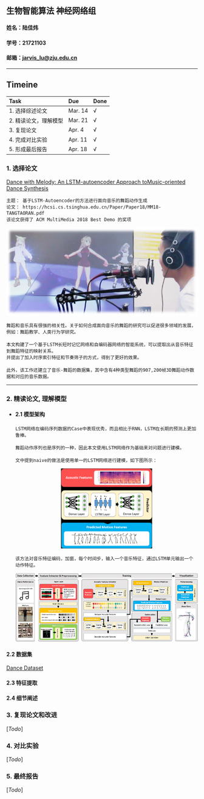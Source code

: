 ## 生物智能算法 神经网络组
#### 姓名：陆佳炜 
#### 学号：21721103
#### 邮箱：jarvis_lu@zju.edu.cn

---

## Timeine  

| Task | Due | Done |
| :- | :- | :- |
| 1. 选择综述论文 | Mar. 14 | &radic; |  
| 2. 精读论文，理解模型 | Mar. 21 | &radic; |  
| 3. 复现论文 | Apr. 4 | &radic; |  
| 4. 完成对比实验 | Apr. 11 | &radic; |  
| 5. 形成最后报告 | Apr. 18 | &radic; |  

### 1. 选择论文

[Dance with Melody: An LSTM-autoencoder Approach toMusic-oriented Dance Synthesis](https://hcsi.cs.tsinghua.edu.cn/Paper/Paper18/MM18-TANGTAORAN.pdf)
      
    主题： 基于LSTM-Autoencoder的方法进行面向音乐的舞蹈动作生成
    论文： https://hcsi.cs.tsinghua.edu.cn/Paper/Paper18/MM18-TANGTAORAN.pdf
    该论文获得了 ACM MultiMedia 2018 Best Demo 的奖项


<div align=center><img src="./resources/demo.png" /></div>


    舞蹈和音乐具有很强的相关性。关于如何合成面向音乐的舞蹈的研究可以促进很多领域的发展，例如：舞蹈教学、人类行为学研究。
    
    本文构建了一个基于LSTM长短时记忆网络和自编码器网络的智能系统，可以提取出从音乐特征到舞蹈特征的映射关系。
    并提出了加入时序索引特征和节奏筛子的方式，得到了更好的效果。
    
    此外，该工作还建立了音乐-舞蹈的数据集，其中含有4种类型舞蹈的907,200帧3D舞蹈动作数据和对应的音乐数据。

----

### 2. 精读论文, 理解模型

- #### 2.1 模型架构

      LSTM网络在编码序列数据的Case中表现优秀，而且相比于RNN，LSTM在长期的预测上更加鲁棒。

      舞蹈动作序列也是序列的一种，因此本文使用LSTM网络作为基础来对问题进行建模。

      文中提到naive的做法是使用单一的LSTM网络进行建模，如下图所示：

     <div align=center><img src="./resources/naive_approach.png" width="50%" height="50%"/></div>

      该方法对音乐特征编码，加窗，每个时间步，输入一个音乐特征，通过LSTM单元输出一个动作特征。
        
     <div align=center><img src="./resources/final_approach.png" /></div>


#### 2.2 数据集

[Dance Dataset](https://github.com/Jarvisss/Music-to-Dance-Motion-Synthesis)

#### 2.3 特征提取



#### 2.4 细节阐述


### 3. 复现论文和改进

[*Todo*]

### 4. 对比实验

[*Todo*]

### 5. 最终报告

[*Todo*]
